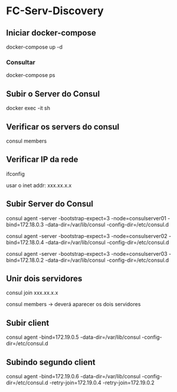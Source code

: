# FC-Serv-Discovery

## Iniciar docker-compose

docker-compose up -d

### Consultar 

docker-compose ps

## Subir o Server do Consul

docker exec -it <nome do server > sh

## Verificar os servers do consul

consul members

## Verificar IP da rede

ifconfig

usar o inet addr: xxx.xx.x.x

## Subir Server do Consul

consul agent -server -bootstrap-expect=3 -node=consulserver01 -bind=172.18.0.3 -data-dir=/var/lib/consul -config-dir=/etc/consul.d

consul agent -server -bootstrap-expect=3 -node=consulserver02 -bind=172.18.0.4 -data-dir=/var/lib/consul -config-dir=/etc/consul.d

consul agent -server -bootstrap-expect=3 -node=consulserver03 -bind=172.18.0.2 -data-dir=/var/lib/consul -config-dir=/etc/consul.d

## Unir dois servidores 

consul join xxx.xx.x.x

consul members -> deverá aparecer os dois servidores

## Subir client 

consul agent -bind=172.19.0.5 -data-dir=/var/lib/consul -config-dir=/etc/consul.d

## Subindo segundo client 

consul agent -bind=172.19.0.6 -data-dir=/var/lib/consul -config-dir=/etc/consul.d -retry-join=172.19.0.4 -retry-join=172.19.0.2

